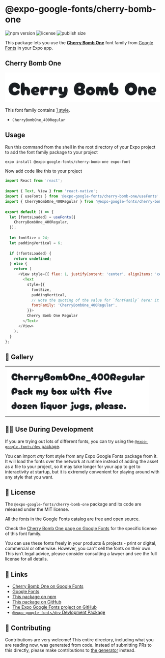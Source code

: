 # @expo-google-fonts/cherry-bomb-one

![npm version](https://flat.badgen.net/npm/v/@expo-google-fonts/cherry-bomb-one)
![license](https://flat.badgen.net/github/license/expo/google-fonts)
![publish size](https://flat.badgen.net/packagephobia/install/@expo-google-fonts/cherry-bomb-one)

This package lets you use the [**Cherry Bomb One**](https://fonts.google.com/specimen/Cherry+Bomb+One) font family from [Google Fonts](https://fonts.google.com/) in your Expo app.

## Cherry Bomb One

![Cherry Bomb One](./font-family.png)

This font family contains [1 style](#-gallery).

- `CherryBombOne_400Regular`

## Usage

Run this command from the shell in the root directory of your Expo project to add the font family package to your project
```sh
expo install @expo-google-fonts/cherry-bomb-one expo-font
```

Now add code like this to your project
```js
import React from 'react';

import { Text, View } from 'react-native';
import { useFonts } from '@expo-google-fonts/cherry-bomb-one/useFonts';
import { CherryBombOne_400Regular } from '@expo-google-fonts/cherry-bomb-one/400Regular';

export default () => {
  let [fontsLoaded] = useFonts({
    CherryBombOne_400Regular,
  });

  let fontSize = 24;
  let paddingVertical = 6;

  if (!fontsLoaded) {
    return undefined;
  } else {
    return (
      <View style={{ flex: 1, justifyContent: 'center', alignItems: 'center' }}>
        <Text
          style={{
            fontSize,
            paddingVertical,
            // Note the quoting of the value for `fontFamily` here; it expects a string!
            fontFamily: 'CherryBombOne_400Regular',
          }}>
          Cherry Bomb One Regular
        </Text>
      </View>
    );
  }
};

```

## 🔡 Gallery


||||
|-|-|-|
|![CherryBombOne_400Regular](.//400Regular/CherryBombOne_400Regular.ttf.png)||||


## 👩‍💻 Use During Development

If you are trying out lots of different fonts, you can try using the [`@expo-google-fonts/dev` package](https://github.com/expo/google-fonts/tree/master/font-packages/dev#readme).

You can import *any* font style from any Expo Google Fonts package from it. It will load the fonts
over the network at runtime instead of adding the asset as a file to your project, so it may take longer
for your app to get to interactivity at startup, but it is extremely convenient
for playing around with any style that you want.

## 📖 License

The `@expo-google-fonts/cherry-bomb-one` package and its code are released under the MIT license.

All the fonts in the Google Fonts catalog are free and open source.

Check the [Cherry Bomb One page on Google Fonts](https://fonts.google.com/specimen/Cherry+Bomb+One) for the specific license of this font family.

You can use these fonts freely in your products & projects - print or digital, commercial or otherwise. However, you can't sell the fonts on their own. This isn't legal advice, please consider consulting a lawyer and see the full license for all details.

## 🔗 Links

- [Cherry Bomb One on Google Fonts](https://fonts.google.com/specimen/Cherry+Bomb+One)
- [Google Fonts](https://fonts.google.com/)
- [This package on npm](https://www.npmjs.com/package/@expo-google-fonts/cherry-bomb-one)
- [This package on GitHub](https://github.com/expo/google-fonts/tree/master/font-packages/cherry-bomb-one)
- [The Expo Google Fonts project on GitHub](https://github.com/expo/google-fonts)
- [`@expo-google-fonts/dev` Devlopment Package](https://github.com/expo/google-fonts/tree/master/font-packages/dev)

## 🤝 Contributing

Contributions are very welcome! This entire directory, including what you are reading now, was generated from code. Instead of submitting PRs to this directly, please make contributions to [the generator](https://github.com/expo/google-fonts/tree/master/packages/generator) instead.
